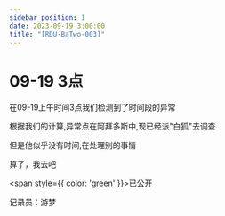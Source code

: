 ```yaml
---
sidebar_position: 1
date: 2023-09-19 3:00:00
title: "[RDU-BaTwo-003]"
---
```

# 09-19 3点
在09-19上午时间3点我们检测到了时间段的异常

根据我们的计算,异常点在阿拜多斯中,现已经派"白狐"去调查

但是他似乎没有时间,在处理别的事情

算了，我去吧

<span style={{ color: 'green' }}>已公开</span>

记录员：游梦